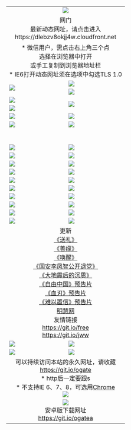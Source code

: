 ﻿<table>
  <tr></tr>
  <tr><td colspan=2 align=center><img src="https://cloud.githubusercontent.com/assets/11880933/13434984/f430fae2-e012-11e5-814f-c2df1e82b247.jpg" /></td></tr>
  <tr><td colspan=2 align=center>网门<br>最新动态网址，请点击进入
<br>https://dlebzv8okjj4w.cloudfront.net
    </td>
  </tr>
  <tr>
    <td colspan=2 align=center>* 微信用户，需点击右上角三个点<br>选择在浏览器中打开<br>或手工复制到浏览器地址栏
    <br>* IE6打开动态网址须在选项中勾选TLS 1.0</td>
  </tr>
  <tr>
    <td rowspan=2><a href="https://dlebzv8okjj4w.cloudfront.net/ogUP.aspx?name=11DKC.mp4&list=11DKC" target="_blank"><img src="https://dlebzv8okjj4w.cloudfront.net/Up/11DKC1.jpg" /></a></td> 
    <td><div><a href="https://dlebzv8okjj4w.cloudfront.net/ogUP.aspx?name=LRWS.mp4&list=LRWS" target="_blank"><img src="https://dlebzv8okjj4w.cloudfront.net/Up/LRWS.jpg" /></a></td>
   </tr>
  <tr>
    <td><a href="https://dlebzv8okjj4w.cloudfront.net/ogNiceVedio.aspx" target="_blank"><img src="https://dlebzv8okjj4w.cloudfront.net/Up/11TGKDY.jpg" /></a></td>
  </tr>
  <tr>
    <td><a href="https://dlebzv8okjj4w.cloudfront.net/ogUP.aspx?name=JQR.mp4&count=2" target="_blank"><img src="https://dlebzv8okjj4w.cloudfront.net/Up/JQR.jpg" /></a></td>   
    <td rowspan=2><a href="https://dlebzv8okjj4w.cloudfront.net/ogUP.aspx?name=JP.mp4&count=9" target="_blank"><img src="https://dlebzv8okjj4w.cloudfront.net/Up/JP.jpg" /></td>
  </tr>
  <tr>
    <td><a href="https://dlebzv8okjj4w.cloudfront.net/ogUP.aspx?name=WH.mp4" target="_blank"><img src="https://dlebzv8okjj4w.cloudfront.net/Up/WH.jpg" /></a></td>
  </tr>
  <tr>
    <td><a href="https://dlebzv8okjj4w.cloudfront.net/ogUP.aspx?name=SSZJ.mp4&list=SSZJ" target="_blank"><img src="https://dlebzv8okjj4w.cloudfront.net/Up/SSZJ.jpg" /></a></td>
    <td><a href="https://dlebzv8okjj4w.cloudfront.net/ogUP.aspx?name=1XQK.mp4&count=13" target="_blank"><img src="https://dlebzv8okjj4w.cloudfront.net/Up/1XQK.jpg" /></a</td>
  </tr>
  <tr>
    <td><a href="https://dlebzv8okjj4w.cloudfront.net/ogUP.aspx?name=ZY.mp4&count=2015|16" target="_blank"><img src="https://dlebzv8okjj4w.cloudfront.net/Up/ZY.jpg" /></a</td>
    <td><a href="https://dlebzv8okjj4w.cloudfront.net/ogUP.aspx?name=XTFY.mp4&count=B|2,A|24" target="_blank"><img src="https://dlebzv8okjj4w.cloudfront.net/Up/XTFY.jpg" /></a></td>
  </tr>
  <tr height="40">
  </tr>
  <tr>
    <td><a href="https://dlebzv8okjj4w.cloudfront.net/ogUP.aspx?name=4EE/QQ.mp4&list=4EEQQ" target="_blank"><img src="https://dlebzv8okjj4w.cloudfront.net/Up/4EE/QQ0.jpg"/></a></td>
    <td><a href="https://dlebzv8okjj4w.cloudfront.net/ogUP.aspx?name=4EE/HQ.mp4&list=4EEHQ" target="_blank"><img src="https://dlebzv8okjj4w.cloudfront.net/Up/4EE/HQ0.jpg"/></a></td>
  </tr>
  <tr>
    <td><a href="https://dlebzv8okjj4w.cloudfront.net/ogUP.aspx?name=4EE/ZG.mp4&list=4EEZG" target="_blank"><img src="https://dlebzv8okjj4w.cloudfront.net/Up/4EE/ZG0.jpg"/></a></td>
    <td><a href="https://dlebzv8okjj4w.cloudfront.net/ogUP.aspx?name=4EE/DJ.mp4&list=4EEDJ" target="_blank"><img src="https://dlebzv8okjj4w.cloudfront.net/Up/4EE/DJ0.jpg"/></a></td>
  </tr>
  <tr>
    <td><a href="https://dlebzv8okjj4w.cloudfront.net/ogUP.aspx?name=4EE/GX.mp4&list=4EEGX" target="_blank"><img src="https://dlebzv8okjj4w.cloudfront.net/Up/4EE/GX0.jpg"/></a></td>
    <td><a href="https://dlebzv8okjj4w.cloudfront.net/ogUP.aspx?name=4EE/HD.mp4&list=4EEHD" target="_blank"><img src="https://dlebzv8okjj4w.cloudfront.net/Up/4EE/HD0.jpg"/></a></td>
  </tr>
  <tr>
    <td><a href="https://dlebzv8okjj4w.cloudfront.net/ogUP.aspx?name=4EE/TX.mp4&list=4EETX" target="_blank"><img src="https://dlebzv8okjj4w.cloudfront.net/Up/4EE/TX0.jpg"/></a></td>
    <td><a href="https://dlebzv8okjj4w.cloudfront.net/ogUP.aspx?name=4EE/WZ.mp4&list=4EEWZ" target="_blank"><img src="https://dlebzv8okjj4w.cloudfront.net/Up/4EE/WZ0.jpg"/></a></td>
  </tr>
  <tr>
    <td><a href="https://dlebzv8okjj4w.cloudfront.net/onUP.aspx?name=https://d1ni6yqhqrtjo7.cloudfront.net/" target="_blank"><img src="https://dlebzv8okjj4w.cloudfront.net/Up/0DTW.jpg"/></a></td>
    <td><a href="https://dlebzv8okjj4w.cloudfront.net/onUP.aspx?name=https://d240ns8up8earz.cloudfront.net/acenter/" target="_blank"><img src="https://dlebzv8okjj4w.cloudfront.net/Up/0TDW.jpg" /></a></td>
  </tr>
  <tr>
    <td><a href="https://dlebzv8okjj4w.cloudfront.net/onUP.aspx?name=https://d4508d6vomz2p.cloudfront.net/gb/nsc413.htm" target="_blank"><img src="https://dlebzv8okjj4w.cloudfront.net/Up/0DJY.jpg" /></a></td>
    <td><a href="https://dlebzv8okjj4w.cloudfront.net/onUP.aspx?name=https://dilo7bqpjb57y.cloudfront.net/xtr/gb/prog204.html" target="_blank"><img src="https://dlebzv8okjj4w.cloudfront.net/Up/0XTR.jpg" /></a></td>
  </tr>
  <tr>
    <td><a href="https://dlebzv8okjj4w.cloudfront.net/onUP.aspx?name=https://d3aj00iefsmfgc.cloudfront.net/" target="_blank"><img src="https://dlebzv8okjj4w.cloudfront.net/Up/0MHW.jpg" /></a></td>
    <td><a href="https://dlebzv8okjj4w.cloudfront.net/onUP.aspx?name=https://d20wz7qt14x5d2.cloudfront.net/" target="_blank"><img src="https://dlebzv8okjj4w.cloudfront.net/Up/0ZJW.jpg" /></a></td>
  </tr>
  <tr>
    <td><a href="https://dlebzv8okjj4w.cloudfront.net/ogUP.aspx?name=0FG.zip" target="_blank"><img src="https://dlebzv8okjj4w.cloudfront.net/Up/0FG.jpg" /></a></td>
    <td><a href="https://dlebzv8okjj4w.cloudfront.net/ogUP.aspx?name=0FGA.apk" target="_blank"><img src="https://dlebzv8okjj4w.cloudfront.net/Up/0FGA.jpg" /></a></td>
  </tr>
  <tr>
    <td><a href="https://dlebzv8okjj4w.cloudfront.net/ogUP.aspx?name=0U.zip" target="_blank"><img src="https://dlebzv8okjj4w.cloudfront.net/Up/0U.jpg" /></a></td>
    <td><a href="https://dlebzv8okjj4w.cloudfront.net/ogUP.aspx?name=0UA.apk" target="_blank"><img src="https://dlebzv8okjj4w.cloudfront.net/Up/0UA.jpg" /></a></td>
  </tr>
  <tr>
    <td><a href="https://dlebzv8okjj4w.cloudfront.net/ogUP.aspx?name=0iPPOTV.zip" target="_blank"><img src="https://dlebzv8okjj4w.cloudfront.net/Up/0iPPOTV.jpg" /></a></td>
    <td><a href="https://dlebzv8okjj4w.cloudfront.net/ogUP.aspx?name=0iNTD.apk" target="_blank"><img src="https://dlebzv8okjj4w.cloudfront.net/Up/0iNTD.jpg" /></a></td>
  </tr>
  <tr>
    <td colspan=2 align=center>更新<br>
      <a href="https://dlebzv8okjj4w.cloudfront.net/ogUP.aspx?name=4ESL.mp4" target="_blank">《送礼》</a><br>
      <a href="https://dlebzv8okjj4w.cloudfront.net/ogUP.aspx?name=4ESY.mp4" target="_blank">《善缘》</a><br>
      <a href="https://dlebzv8okjj4w.cloudfront.net/ogUP.aspx?name=4EHX.mp4" target="_blank">《唤醒》</a><br>
      <a href="https://dlebzv8okjj4w.cloudfront.net/ogUP.aspx?name=4LFZ.mp4" target="_blank">《国安李凤智公开退党》</a><br>
      <a href="https://dlebzv8okjj4w.cloudfront.net/ogUP.aspx?name=4DDZHDCS.mp4" target="_blank">《大地震后的沉思》</a><br>
      <a href="https://dlebzv8okjj4w.cloudfront.net/ogUP.aspx?name=11ZYZG0.mp4" target="_blank">《自由中国》预告片</a><br>
      <a href="https://dlebzv8okjj4w.cloudfront.net/ogUP.aspx?name=11XR.mp4" target="_blank">《血刃》预告片</a><br>
      <a href="https://dlebzv8okjj4w.cloudfront.net/ogUP.aspx?name=11NYZX.mp4&count=2" target="_blank">《难以置信》预告片</a><br>
      <a href="https://dlebzv8okjj4w.cloudfront.net/onUP.aspx?name=https://www.minghui.org/" target="_blank">明慧网</a><br>
      友情链接<br>
      <a href="https://dlebzv8okjj4w.cloudfront.net/onUP.aspx?name=https://git.io/free" target="_blank">https://git.io/free</a><br>
      <a href="https://dlebzv8okjj4w.cloudfront.net/onUP.aspx?name=https://git.io/jww" target="_blank">https://git.io/jww</a></td>
    </td>
  </tr>
  <tr>
    <td><a href="https://dlebzv8okjj4w.cloudfront.net/ogNice.aspx" target="_blank"><img src="https://dlebzv8okjj4w.cloudfront.net/Up/0WCYY.jpg" /></a></td>
    <td><a href="https://dlebzv8okjj4w.cloudfront.net/onCO.aspx?ob=600事物&op=增删改&args=WH1~%23类型6新闻%7c%23类型6评论&mode=" target="_blank"><img src="https://dlebzv8okjj4w.cloudfront.net/Up/0WZTT.jpg" /></a></td> 
  </tr>
  <tr>
    <td><a href="https://dlebzv8okjj4w.cloudfront.net/ogDY.aspx" target="_blank"><img src="https://dlebzv8okjj4w.cloudfront.net/Up/0FK.jpg" /></a></td>
    <td><a href="https://dlebzv8okjj4w.cloudfront.net/ogST.aspx" target="_blank"><img src="https://dlebzv8okjj4w.cloudfront.net/Up/0ST.jpg" /></a></td> 
  </tr>
  <tr>
    <td colspan=2 align=center>可以持续访问本站的永久网址，请收藏<br/><a href="https://git.io/ogate" target="_blank">https://git.io/ogate</a><br/>* http后一定要跟s<br/>* 不支持IE 6、7、8，可选用<a href="https://dlebzv8okjj4w.cloudfront.net/ogUP.aspx?name=0ChromePortable.zip">Chrome</a><br/><a href="https://dlebzv8okjj4w.cloudfront.net/Up/0WMGDL2.png" target="_blank"><img src="https://dlebzv8okjj4w.cloudfront.net/Up/0WMGD2.png"/></a></td>
  </tr>
  <tr>
    <td colspan=2 align=center><a href="https://dlebzv8okjj4w.cloudfront.net/ogUP.aspx?name=0oGate.apk" target="_blank"><img src="https://cloud.githubusercontent.com/assets/11880933/13720399/75e143ee-e842-11e5-9f0a-1421f423c80f.jpg" /></a><br>安卓版下载网址<br><a href="https://git.io/ogatea">https://git.io/ogatea</a></td>
  </tr>
  <!--tr>
    <td colspan=2 align=center>可能失效的动态网址
    </td>
  </tr-->
</table>
